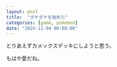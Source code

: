 ```yaml
---
layout: post
title:  "ポケポケを始めた"
categories: [game, pokemon]
date: "2024-11-04 00:00:00"
---
```


とりあえずカメックスデッキにしようと思う。

もはや愛だね。

